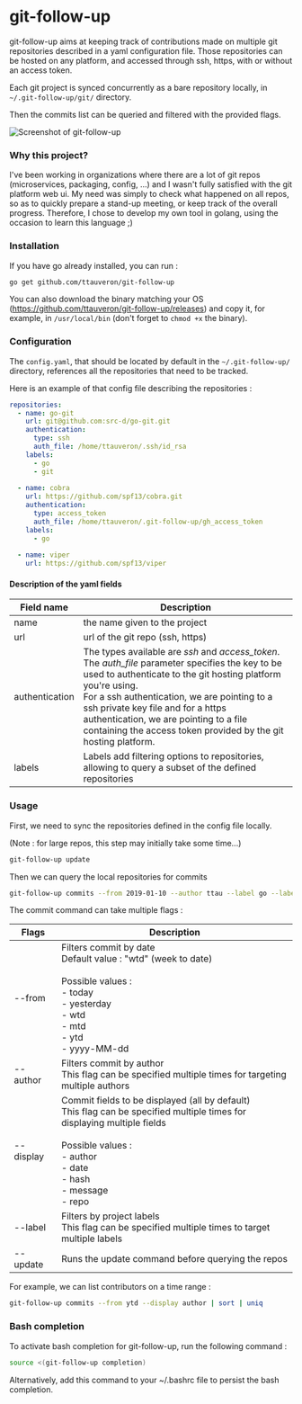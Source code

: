 # git-follow-up

git-follow-up aims at keeping track of contributions made on multiple git repositories described in a yaml configuration file.
Those repositories can be hosted on any platform, and accessed through ssh, https, with or without an access token.

Each git project is synced concurrently as a bare repository locally, in `~/.git-follow-up/git/` directory.

Then the commits list can be queried and filtered with the provided flags.  

![Screenshot of git-follow-up](https://user-images.githubusercontent.com/1558361/60553906-b2cb3480-9d35-11e9-9e4b-fef28cecd9ec.png)

### Why this project?

I've been working in organizations where there are a lot of git repos (microservices, packaging, config, ...) and I wasn't fully satisfied with the git platform web ui. 
My need was simply to check what happened on all repos, so as to quickly prepare a stand-up meeting, or keep track of the overall progress.
Therefore, I chose to develop my own tool in golang, using the occasion to learn this language ;)

### Installation

If you have go already installed, you can run : 
```bash
go get github.com/ttauveron/git-follow-up
```

You can also download the binary matching your OS (https://github.com/ttauveron/git-follow-up/releases) and copy it, for example, in `/usr/local/bin` (don't forget to `chmod +x` the binary).

### Configuration

The `config.yaml`, that should be located by default in the `~/.git-follow-up/` directory, references all the repositories that need to be tracked.

Here is an example of that config file describing the repositories : 

```yaml
repositories:
  - name: go-git
    url: git@github.com:src-d/go-git.git
    authentication:
      type: ssh
      auth_file: /home/ttauveron/.ssh/id_rsa
    labels:
      - go
      - git
      
  - name: cobra
    url: https://github.com/spf13/cobra.git
    authentication:
      type: access_token
      auth_file: /home/ttauveron/.git-follow-up/gh_access_token
    labels:
      - go
      
  - name: viper
    url: https://github.com/spf13/viper
```

#### Description of the yaml fields

| Field name | Description |
|------|-------------------------------|
|name  | the name given to the project |
| url | url of the git repo (ssh, https)| 
| authentication | The types available are *ssh* and *access_token*. <br>  The *auth_file* parameter specifies the key to be used to authenticate to the git hosting platform you're using. <br> For a ssh authentication, we are pointing to a ssh private key file and for a https authentication, we are pointing to a file containing the access token provided by the git hosting platform.| 
|labels| Labels add filtering options to repositories, allowing to query a subset of the defined repositories |

### Usage

First, we need to sync the repositories defined in the config file locally.

(Note : for large repos, this step may initially take some time...)

```bash
git-follow-up update 
```

Then we can query the local repositories for commits
```bash
git-follow-up commits --from 2019-01-10 --author ttau --label go --label git
```

The commit command can take multiple flags : 

| Flags| Description| 
|---|---| 
|--from| Filters commit by date<br>Default value : "wtd" (week to date) <br><br> Possible values : <br>- today<br>- yesterday<br>- wtd<br>- mtd<br>- ytd<br>- yyyy-MM-dd|
|--author| Filters commit by author <br>This flag can be specified multiple times for targeting multiple authors|
|--display|Commit fields to be displayed (all by default)<br>This flag can be specified multiple times for displaying multiple fields<br><br>Possible values :<br>- author<br>- date<br>- hash<br>- message<br>- repo|  
|--label|Filters by project labels<br>This flag can be specified multiple times to target multiple labels|
|--update|Runs the update command before querying the repos|

For example, we can list contributors on a time range : 
```bash
git-follow-up commits --from ytd --display author | sort | uniq
```

### Bash completion

To activate bash completion for git-follow-up, run the following command :

```bash
source <(git-follow-up completion)
```

Alternatively, add this command to your ~/.bashrc file to persist the bash completion.
